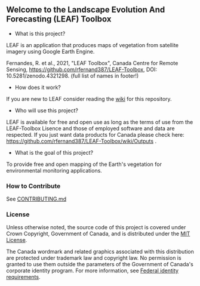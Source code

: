 
## Welcome to the Landscape Evolution And Forecasting (LEAF) Toolbox

- What is this project?

LEAF is an application that produces maps of vegetation from satellite imagery using Google Earth Engine.

Fernandes, R. et al., 2021, "LEAF Toolbox", Canada Centre for Remote Sensing, https://github.com/rfernand387/LEAF-Toolbox, DOI: 10.5281/zenodo.4321298. (full list of names in footer!)

- How does it work?

If you are new to LEAF consider reading the [wiki](https://github.com/richardfernandes/LEAF-Toolbox/wiki) for this repository.

- Who will use this project?

LEAF is available for free and open use as long as the terms of use from the LEAF-Toolbox Lisence and those of employed software and data are respected.
If you just want data products for Canada please check here: https://github.com/rfernand387/LEAF-Toolbox/wiki/Outputs .

- What is the goal of this project?

To provide free and open mapping of the Earth's vegetation for environmental monitoring applications.

### How to Contribute

See [CONTRIBUTING.md](CONTRIBUTING.md)

### License

Unless otherwise noted, the source code of this project is covered under Crown Copyright, Government of Canada, and is distributed under the [MIT License](LICENSE).

The Canada wordmark and related graphics associated with this distribution are protected under trademark law and copyright law. No permission is granted to use them outside the parameters of the Government of Canada's corporate identity program. For more information, see [Federal identity requirements](https://www.canada.ca/en/treasury-board-secretariat/topics/government-communications/federal-identity-requirements.html).



